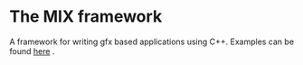 # The MIX framework
A framework for writing gfx based applications using C++. Examples can be found [here](https://github.com/ming4883/mix_examples) .
